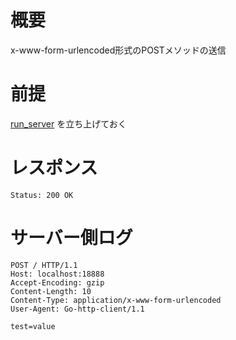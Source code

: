 # 概要
x-www-form-urlencoded形式のPOSTメソッドの送信

# 前提

[run_server](../../02/run_server) を立ち上げておく

# レスポンス

```
Status: 200 OK
```

# サーバー側ログ
```
POST / HTTP/1.1
Host: localhost:18888
Accept-Encoding: gzip
Content-Length: 10
Content-Type: application/x-www-form-urlencoded
User-Agent: Go-http-client/1.1

test=value
```